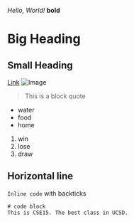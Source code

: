 *Hello, World!*
**bold**
# Big Heading
## Small Heading
[Link](https://ucsd-cse15l-f22.github.io/)
![Image](https://cdn.hswstatic.com/gif/water-update.jpg)
> This is a block quote
* water
* food
* home
1. win
2. lose
3. draw

Horizontal line
---
`Inline code` with backticks

```
# code block
This is CSE15. The best class in UCSD. 
```
